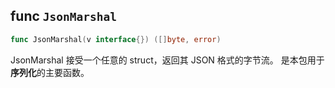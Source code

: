 
## func `JsonMarshal`

```go
func JsonMarshal(v interface{}) ([]byte, error)
```
JsonMarshal 接受一个任意的 struct，返回其 JSON 格式的字节流。
是本包用于**序列化**的主要函数。

